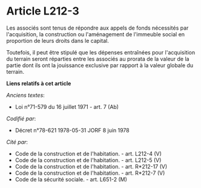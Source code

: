 # Article L212-3

Les associés sont tenus de répondre aux appels de fonds nécessités par l'acquisition, la construction ou l'aménagement de
l'immeuble social en proportion de leurs droits dans le capital.

Toutefois, il peut être stipulé que les dépenses entraînées pour l'acquisition du terrain seront réparties entre les associés
au prorata de la valeur de la partie dont ils ont la jouissance exclusive par rapport à la valeur globale du terrain.

**Liens relatifs à cet article**

_Anciens textes_:

  - Loi n°71-579 du 16 juillet 1971 - art. 7 (Ab)

_Codifié par_:

  - Décret n°78-621 1978-05-31 JORF 8 juin 1978

_Cité par_:

  - Code de la construction et de l'habitation. - art. L212-4 (V)
  - Code de la construction et de l'habitation. - art. L212-5 (V)
  - Code de la construction et de l'habitation. - art. R*212-17 (V)
  - Code de la construction et de l'habitation. - art. R*212-7 (V)
  - Code de la sécurité sociale. - art. L651-2 (M)
